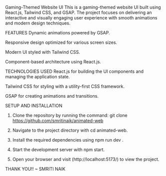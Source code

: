 Gaming-Themed Website UI
This is a gaming-themed website UI built using React.js, Tailwind CSS, and GSAP. The project focuses on delivering an interactive and visually engaging user experience with smooth animations and modern design techniques.

FEATURES
Dynamic animations powered by GSAP.

Responsive design optimized for various screen sizes.

Modern UI styled with Tailwind CSS.

Component-based architecture using React.js.


TECHNOLOGIES USED
React.js for building the UI components and managing the application state.

Tailwind CSS for styling with a utility-first CSS framework.

GSAP for creating animations and transitions.


SETUP AND INSTALLATION
1. Clone the repository by running the command: git clone https://github.com/smritinaik/animated-web

2. Navigate to the project directory with cd animated-web.

3. Install the required dependencies using npm run dev .

4. Start the development server with npm start.

5. Open your browser and visit (http://localhost:5173/) to view the project.



THANK YOU!!
~ SMRITI NAIK

